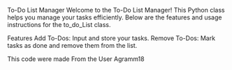 To-Do List Manager
Welcome to the To-Do List Manager! This Python class helps you manage your tasks efficiently. Below are the features and usage instructions for the to_do_List class.

Features
Add To-Dos: Input and store your tasks.
Remove To-Dos: Mark tasks as done and remove them from the list.


This code were made From the User Agramm18

